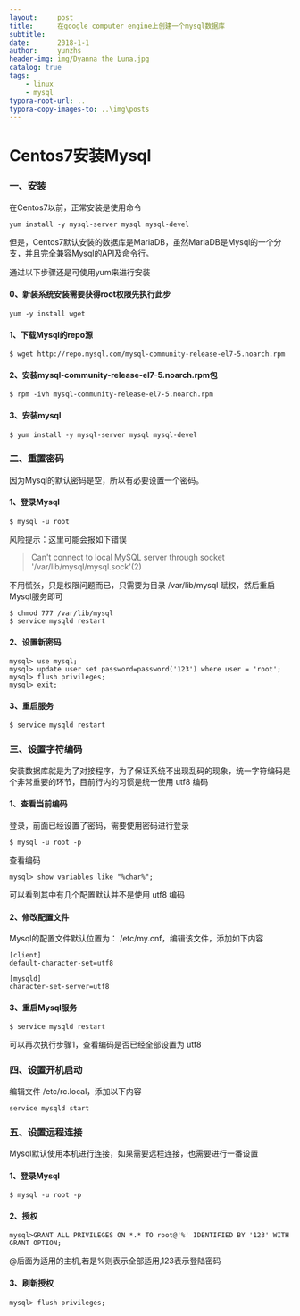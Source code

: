 ```yaml
---
layout:     post
title:      在google computer engine上创建一个mysql数据库
subtitle:   
date:       2018-1-1
author:     yunzhs
header-img: img/Dyanna the Luna.jpg
catalog: true
tags:
    - linux
    - mysql
typora-root-url: ..
typora-copy-images-to: ..\img\posts
---
```


# Centos7安装Mysql

### 一、安装

在Centos7以前，正常安装是使用命令

```
yum install -y mysql-server mysql mysql-devel
```

但是，Centos7默认安装的数据库是MariaDB，虽然MariaDB是Mysql的一个分支，并且完全兼容Mysql的API及命令行。

通过以下步骤还是可使用yum来进行安装

####  0、新装系统安装需要获得root权限先执行此步

```
yum -y install wget 
```

#### 1、下载Mysql的repo源

```
$ wget http://repo.mysql.com/mysql-community-release-el7-5.noarch.rpm

```

#### 2、安装mysql-community-release-el7-5.noarch.rpm包

```
$ rpm -ivh mysql-community-release-el7-5.noarch.rpm

```

#### 3、安装mysql

```
$ yum install -y mysql-server mysql mysql-devel

```

### 二、重置密码

因为Mysql的默认密码是空，所以有必要设置一个密码。

#### 1、登录Mysql

```
$ mysql -u root

```

风险提示：这里可能会报如下错误

> Can't connect to local MySQL server through socket '/var/lib/mysql/mysql.sock'(2)

不用慌张，只是权限问题而已，只需要为目录 /var/lib/mysql 赋权，然后重启Mysql服务即可

```
$ chmod 777 /var/lib/mysql
$ service mysqld restart

```

#### 2、设置新密码

```
mysql> use mysql;
mysql> update user set password=password('123') where user = 'root';
mysql> flush privileges;
mysql> exit;

```

#### 3、重启服务

```
$ service mysqld restart

```

### 三、设置字符编码

安装数据库就是为了对接程序，为了保证系统不出现乱码的现象，统一字符编码是个非常重要的环节，目前行内的习惯是统一使用 utf8 编码

#### 1、查看当前编码

登录，前面已经设置了密码，需要使用密码进行登录

```
$ mysql -u root -p

```

查看编码

```
mysql> show variables like "%char%";

```

可以看到其中有几个配置默认并不是使用 utf8 编码

#### 2、修改配置文件

Mysql的配置文件默认位置为： /etc/my.cnf，编辑该文件，添加如下内容

```
[client]
default-character-set=utf8

[mysqld]
character-set-server=utf8

```

#### 3、重启Mysql服务

```
$ service mysqld restart

```

可以再次执行步骤1，查看编码是否已经全部设置为 utf8

### 四、设置开机启动

编辑文件 /etc/rc.local，添加以下内容

```
service mysqld start

```

### 五、设置远程连接

Mysql默认使用本机进行连接，如果需要远程连接，也需要进行一番设置

#### 1、登录Mysql

```
$ mysql -u root -p
```

#### 2、授权

```
mysql>GRANT ALL PRIVILEGES ON *.* TO root@'%' IDENTIFIED BY '123' WITH GRANT OPTION;
```

@后面为适用的主机,若是%则表示全部适用,123表示登陆密码

#### 3、刷新授权

```
mysql> flush privileges;
```
